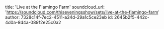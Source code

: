 title: 'Live at the Flamingo Farm'
soundcloud_url: 'https://soundcloud.com/thiseveningsshow/sets/live-at-the-flamingo-farm'
author: 7328c14f-7ec2-4511-a24d-29a1c5ce23eb
id: 2645b2f5-442c-4d0a-8d4a-089f2e25c0a2
